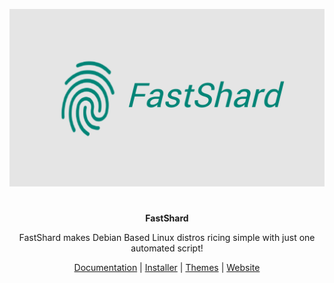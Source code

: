 ![](https://raw.githubusercontent.com/FastShard/Assets/main/FastShardBanner.jpg)
#

<div align="center"> 
<b> FastShard </b>
<p>FastShard makes Debian Based Linux distros ricing simple with just one automated script! </p>
<a href="#">Documentation</a> |
<a href="https://github.com/FastShard/Shardic">Installer</a> |
<a href="https://github.com/FastShard/Themes">Themes</a> |
<a href="">Website</a> 

</div>